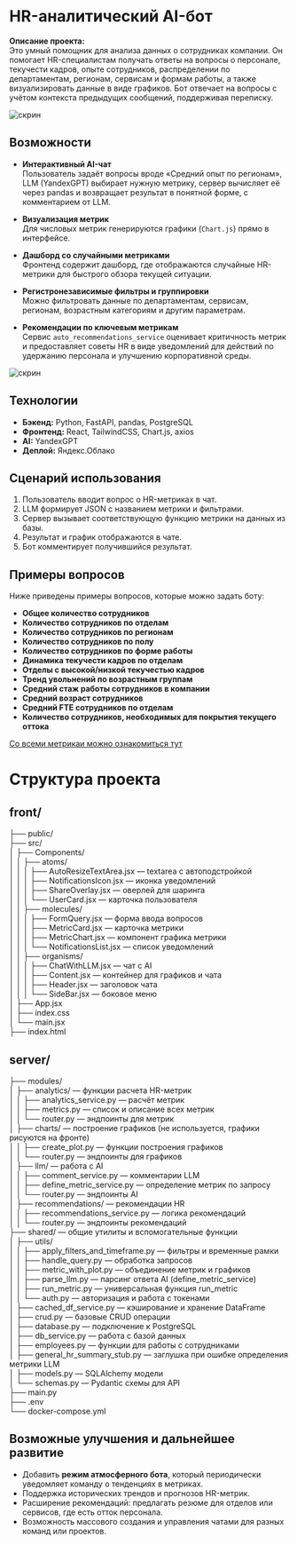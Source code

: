# HR-аналитический AI-бот

**Описание проекта:**  
Это умный помощник для анализа данных о сотрудниках компании. Он помогает HR-специалистам получать ответы на вопросы о персонале, текучести кадров, опыте сотрудников, распределении по департаментам, регионам, сервисам и формам работы, а также визуализировать данные в виде графиков. Бот отвечает на вопросы с учётом контекста предыдущих сообщений, поддерживая переписку.

![скрин](https://downloader.disk.yandex.ru/preview/a826327e1bfb1a85f1c81a1599e923689579dc32b235434c7e5f93333928c3b8/68e3949f/2y_KlCHBDMz3y_WuLaRjjJEo1Ymh3fhHH548rH0tvGeZL3li8CUYM3bX_cqFoLzT4y_Z-y9cA0Nv1NFY4YbLoA%3D%3D?uid=0&filename=%D1%81%D0%BA%D1%80%D0%B8%D0%BD.png&disposition=inline&hash=&limit=0&content_type=image%2Fpng&owner_uid=0&tknv=v3&size=2048x2048)

## Возможности

- **Интерактивный AI-чат**  
  Пользователь задаёт вопросы вроде «Средний опыт по регионам», LLM (YandexGPT) выбирает нужную метрику, сервер вычисляет её через pandas и возвращает результат в понятной форме, с комментарием от LLM.

- **Визуализация метрик**  
  Для числовых метрик генерируются графики (`Chart.js`) прямо в интерфейсе.
  
- **Дашборд со случайными метриками**  
  Фронтенд содержит дашборд, где отображаются случайные HR-метрики для быстрого обзора текущей ситуации.  

- **Регистронезависимые фильтры и группировки**  
  Можно фильтровать данные по департаментам, сервисам, регионам, возрастным категориям и другим параметрам.

- **Рекомендации по ключевым метрикам**  
  Сервис `auto_recommendations_service` оценивает критичность метрик и предоставляет советы HR в виде уведомлений для действий по удержанию персонала и улучшению корпоративной среды.

![скрин](https://downloader.disk.yandex.ru/preview/f08d7dfaf5b671ec4ab31644ac30b880022ddb71c86f3524028722b83d8d10f5/68e39582/O9CBcc3XmGxgLtE4H0GQ0drOVvi2xa8DAVUFZIb3508xaz4I7cjtMCtPjklrR32T4i7dYOA2iNMTvYxlcAeskQ%3D%3D?uid=0&filename=%D1%81%D0%BA%D1%80%D0%B8%D0%BD2.png&disposition=inline&hash=&limit=0&content_type=image%2Fpng&owner_uid=0&tknv=v3&size=2048x2048)

## Технологии

- **Бэкенд:** Python, FastAPI, pandas, PostgreSQL
- **Фронтенд:** React, TailwindCSS, Chart.js, axios
- **AI:** YandexGPT
- **Деплой:** Яндекс.Облако

## Сценарий использования

1. Пользователь вводит вопрос о HR-метриках в чат.
2. LLM формирует JSON с названием метрики и фильтрами.
3. Сервер вызывает соответствующую функцию метрики на данных из базы.
4. Результат и график отображаются в чате.
5. Бот комментирует получившийся результат. 

## Примеры вопросов

Ниже приведены примеры вопросов, которые можно задать боту:

- **Общее количество сотрудников**
- **Количество сотрудников по отделам**
- **Количество сотрудников по регионам**
- **Количество сотрудников по полу**
- **Количество сотрудников по форме работы**
- **Динамика текучести кадров по отделам**
- **Отделы с высокой/низкой текучестью кадров**
- **Тренд увольнений по возрастным группам**
- **Средний стаж работы сотрудников в компании**
- **Средний возраст сотрудников**
- **Средний FTE сотрудников по отделам**
- **Количество сотрудников, необходимых для покрытия текущего оттока**

[Со всеми метрикаи можно ознакомиться тут](https://github.com/jusa11/ai-hackathon/blob/main/server/modules/analytics/metrics.py)

# Структура проекта

## front/
├── public/  
├── src/  
│   ├── Components/  
│   │   ├── atoms/  
│   │   │   ├── AutoResizeTextArea.jsx — textarea с автоподстройкой  
│   │   │   ├── NotificationsIcon.jsx — иконка уведомлений  
│   │   │   ├── ShareOverlay.jsx — оверлей для шаринга  
│   │   │   └── UserCard.jsx — карточка пользователя  
│   │   ├── molecules/  
│   │   │   ├── FormQuery.jsx — форма ввода вопросов  
│   │   │   ├── MetricCard.jsx — карточка метрики  
│   │   │   ├── MetricChart.jsx — компонент графика метрики  
│   │   │   └── NotificationsList.jsx — список уведомлений  
│   │   ├── organisms/  
│   │   │   ├── ChatWithLLM.jsx — чат с AI  
│   │   │   ├── Content.jsx — контейнер для графиков и чата  
│   │   │   ├── Header.jsx — заголовок чата  
│   │   │   └── SideBar.jsx — боковое меню  
│   ├── App.jsx  
│   ├── index.css  
│   └── main.jsx  
├── index.html  

## server/
├── modules/  
│   ├── analytics/ — функции расчета HR-метрик  
│   │   ├── analytics_service.py — расчёт метрик  
│   │   ├── metrics.py — список и описание всех метрик  
│   │   └── router.py — эндпоинты для метрик  
│   ├── charts/ — построение графиков (не используется, графики рисуются на фронте)  
│   │   ├── create_plot.py — функции построения графиков  
│   │   └── router.py — эндпоинты для графиков  
│   ├── llm/ — работа с AI  
│   │   ├── comment_service.py — комментарии LLM  
│   │   ├── define_metric_service.py — определение метрик по запросу  
│   │   └── router.py — эндпоинты AI  
│   ├── recommendations/ — рекомендации HR  
│   │   ├── recommendations_service.py — логика рекомендаций  
│   │   └── router.py — эндпоинты рекомендаций  
├── shared/ — общие утилиты и вспомогательные функции  
│   ├── utils/  
│   │   ├── apply_filters_and_timeframe.py — фильтры и временные рамки  
│   │   ├── handle_query.py — обработка запросов  
│   │   ├── metric_with_plot.py — объединение метрик и графиков  
│   │   ├── parse_llm.py — парсинг ответа AI (define_metric_service)  
│   │   ├── run_metric.py — универсальная функция run_metric  
│   │   └── auth.py — авторизация и работа с токенами  
│   ├── cached_df_service.py — кэширование и хранение DataFrame  
│   ├── crud.py — базовые CRUD операции  
│   ├── database.py — подключение к PostgreSQL  
│   ├── db_service.py — работа с базой данных  
│   ├── employees.py — функции для работы с сотрудниками  
│   ├── general_hr_summary_stub.py — заглушка при ошибке определения метрики LLM  
│   ├── models.py — SQLAlchemy модели  
│   └── schemas.py — Pydantic схемы для API  
├── main.py  
├── .env  
└── docker-compose.yml


## Возможные улучшения и дальнейшее развитие

- Добавить **режим атмосферного бота**, который периодически уведомляет команду о тенденциях в метриках.
- Поддержка исторических трендов и прогнозов HR-метрик.
- Расширение рекомендаций: предлагать резюме для отделов или сервисов, где есть отток персонала.
- Возможность массового создания и управления чатами для разных команд или проектов.
